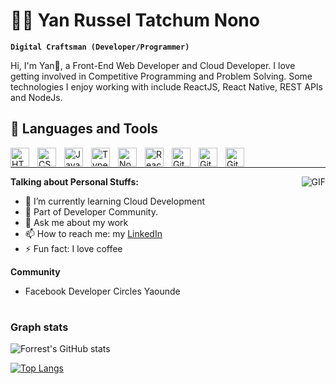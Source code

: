 # 👨‍💻 Yan Russel Tatchum Nono

**`Digital Craftsman (Developer/Programmer)`**

Hi, I'm Yan🙌, a Front-End Web Developer and Cloud Developer. I love getting involved in Competitive Programming and Problem Solving. Some technologies I enjoy working with include ReactJS, React Native, REST APIs and NodeJs.

## 🧰 Languages and Tools

<img align="left" alt="HTML" width="30px" style="padding-right:10px;" src="https://cdn.jsdelivr.net/gh/devicons/devicon/icons/html5/html5-plain.svg" />

<img align="left" alt="CSS" width="30px" style="padding-right:10px;" src="https://cdn.jsdelivr.net/gh/devicons/devicon/icons/css3/css3-plain.svg" />

<img align="left" alt="JavaScript" width="30px" style="padding-right:10px;" src="https://cdn.jsdelivr.net/gh/devicons/devicon/icons/javascript/javascript-plain.svg" />

<img align="left" alt="TypeScript" width="30px" style="padding-right:10px;" src="https://cdn.jsdelivr.net/gh/devicons/devicon/icons/typescript/typescript-plain.svg" />

<img align="left" alt="NodeJS" width="30px" style="padding-right:10px;" src="https://cdn.jsdelivr.net/gh/devicons/devicon/icons/nodejs/nodejs-original.svg" />

<img align="left" alt="React" width="30px" style="padding-right:10px;" src="https://cdn.jsdelivr.net/gh/devicons/devicon/icons/react/react-original.svg" />

<img align="left" alt="Git" width="30px" style="padding-right:10px;" src="https://cdn.jsdelivr.net/gh/devicons/devicon/icons/git/git-original.svg" />

<img align="left" alt="GitHub" width="30px" style="padding-right:10px;" src="https://cdn.jsdelivr.net/gh/devicons/devicon/icons/github/github-original.svg" />

<img align="left" alt="GitHub" width="30px" style="padding-right:10px;" src="https://cdn.jsdelivr.net/gh/devicons/devicon/icons/vscode/vscode-original.svg" />
<br/>

---

<img align="right" alt="GIF" src="https://media.giphy.com/media/USV0ym3bVWQJJmNu3N/giphy.gif" />

**Talking about Personal Stuffs:**

- 🌱 I’m currently learning Cloud Development
- 👯 Part of Developer Community.
- 💬 Ask me about my work
- 📫 How to reach me: my [LinkedIn](https://www.linkedin.com/in/yan-russel-tatchum-nono-4b8696197/)
- ⚡ Fun fact: I love coffee

**Community**

- Facebook Developer Circles Yaounde

#

#

#

#

#

#

### Graph stats

![Forrest's GitHub stats](https://github-readme-stats.vercel.app/api?username=tatchumnono&show_icons=true&theme=xcode)

[![Top Langs](https://github-readme-stats.vercel.app/api/top-langs/?username=tatchumnono&layout=compact)](https://github.com/TatchumNono/)

<!-- ![GitHub Streak](https://streak-stats.demolab.com?user=ForrestKnight&theme=gruvbox&border_radius=4.5) -->
<!--
**TatchumNono/TatchumNono** is a ✨ _special_ ✨ repository because its `README.md` (this file) appears on your GitHub profile.

Here are some ideas to get you started:

- 🔭 I’m currently working on ...
- 🌱 I’m currently learning ...
- 👯 I’m looking to collaborate on ...
- 🤔 I’m looking for help with ...
- 💬 Ask me about ...
- 📫 How to reach me: ...
- 😄 Pronouns: ...
- ⚡ Fun fact: ...

theme: gruvbox and xcode
  -->
